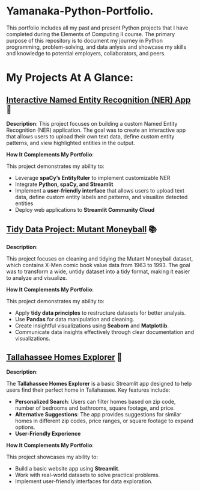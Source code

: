 # Yamanaka-Python-Portfolio.

This portfolio includes all my past and present Python projects that I have completed during the Elements of Computing II course. The primary purpose of this repository is to document my journey in Python programming, problem-solving, and data anlysis and showcase my skills and knowledge to potential employers, collaborators, and peers. 

# My Projects At A Glance: 

## [Interactive Named Entity Recognition (NER) App](NERStreamlitApp) :pencil:
**Description**: 
This project focuses on building a custom Named Entity Recognition (NER) application. The goal was to create an interactive app that allows users to upload their own text data, define custom entity patterns, and view highlighted entities in the output. 

**How It Complements My Portfolio**: 

This project demonstrates my ability to:
- Leverage **spaCy’s EntityRuler** to implement customizable NER
- Integrate **Python, spaCy, and Streamlit** 
- Implement a **user-friendly interface** that allows users to upload text data, define custom entity labels and patterns, and visualize detected entities
- Deploy web applications to **Streamlit Community Cloud**

## [Tidy Data Project: Mutant Moneyball](TidyData-Project) :books:
**Description**: 

This project focuses on cleaning and tidying the Mutant Moneyball dataset, which contains X-Men comic book value data from 1963 to 1993. The goal was to transform a wide, untidy dataset into a tidy format, making it easier to analyze and visualize. 

**How It Complements My Portfolio**: 

This project demonstrates my ability to:
- Apply **tidy data principles** to restructure datasets for better analysis.
- Use **Pandas** for data manipulation and cleaning.
- Create insightful visualizations using **Seaborn** and **Matplotlib**.
- Communicate data insights effectively through clear documentation and visualizations.

## [Tallahassee Homes Explorer](basic_streamlit_app) :house_with_garden:
**Description**: 

The **Tallahassee Homes Explorer** is a basic Streamlit app designed to help users find their perfect home in Tallahassee. Key features include:
- **Personalized Search**: Users can filter homes based on zip code, number of bedrooms and bathrooms, square footage, and price.
- **Alternative Suggestions**: The app provides suggestions for similar homes in different zip codes, price ranges, or square footage to expand options.
- **User-Friendly Experience**

**How It Complements My Portfolio**:

This project showcases my ability to:
- Build a basic website app using **Streamlit**.
- Work with real-world datasets to solve practical problems.
- Implement user-friendly interfaces for data exploration.
